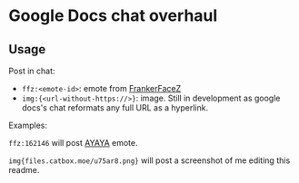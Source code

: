 # Google Docs chat overhaul

## Usage
Post in chat:
- `ffz:<emote-id>`: emote from [FrankerFaceZ](https://www.frankerfacez.com/)
- `img:{<url-without-https://>}`: image. Still in development as google docs's chat reformats any full URL as a hyperlink.

Examples:

`ffz:162146` will post [AYAYA](https://www.frankerfacez.com/emoticon/162146-AYAYA) emote.

`img{files.catbox.moe/u75ar8.png}` will post a screenshot of me editing this readme.
